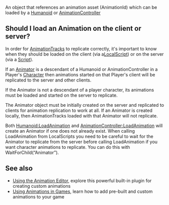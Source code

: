 An object that references an animation asset (AnimationId) which can be loaded by a [Humanoid](https://developer.roblox.com/en-us/api-reference/class/Humanoid) or [AnimationController](https://developer.roblox.com/en-us/api-reference/class/AnimationController)

Should I load an Animation on the client or server?
---------------------------------------------------

In order for [AnimationTracks](https://developer.roblox.com/en-us/api-reference/class/AnimationTrack) to replicate correctly, it's important to know when they should be loaded on the client (via a[LocalScript](https://developer.roblox.com/en-us/api-reference/class/LocalScript)) or on the server (via a [Script](https://developer.roblox.com/en-us/api-reference/class/Script)).

If an [Animator](https://developer.roblox.com/en-us/api-reference/class/Animator) is a descendant of a Humanoid or AnimationController in a Player's [Character](https://developer.roblox.com/en-us/api-reference/property/Player/Character) then animations started on that Player's client will be replicated to the server and other clients.

If the Animator is not a descendant of a player character, its animations must be loaded and started on the server to replicate.

The Animator object must be initially created on the server and replicated to clients for animation replication to work at all. If an Animator is created locally, then AnimationTracks loaded with that Animator will not replicate.

Both [Humanoid:LoadAnimation](https://developer.roblox.com/en-us/api-reference/function/Humanoid/LoadAnimation) and [AnimationController:LoadAnimation](https://developer.roblox.com/en-us/api-reference/function/AnimationController/LoadAnimation) will create an Animator if one does not already exist. When calling LoadAnimation from LocalScripts you need to be careful to wait for the Animator to replicate from the server before calling LoadAnimation if you want character animations to replicate. You can do this with WaitForChild(“Animator”).

See also
--------

*   [Using the Animation Editor](https://developer.roblox.com/articles/using-animation-editor), explore this powerful built-in plugin for creating custom animations
*   [Using Animations in Games](https://developer.roblox.com/articles/using-animations-in-games), learn how to add pre-built and custom animations to your game